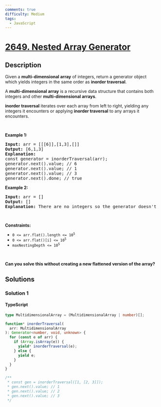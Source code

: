 ```yaml
---
comments: true
difficulty: Medium
tags:
  - JavaScript
---
```


<!-- problem:start -->

# [2649. Nested Array Generator](https://leetcode.com/problems/nested-array-generator)

## Description

<!-- description:start -->

<p>Given a&nbsp;<strong>multi-dimensional array</strong> of integers, return&nbsp;a generator object which&nbsp;yields integers in the same order as&nbsp;<strong>inorder traversal</strong>.</p>

<p>A&nbsp;<strong>multi-dimensional array</strong>&nbsp;is a recursive data structure that contains both integers and other&nbsp;<strong>multi-dimensional arrays</strong>.</p>

<p><strong>inorder traversal</strong>&nbsp;iterates over&nbsp;each array from left to right, yielding any integers it encounters or applying&nbsp;<strong>inorder traversal</strong>&nbsp;to any arrays it encounters.</p>

<p>&nbsp;</p>
<p><strong class="example">Example 1:</strong></p>

<pre>
<strong>Input:</strong> arr = [[[6]],[1,3],[]]
<strong>Output:</strong> [6,1,3]
<strong>Explanation:</strong>
const generator = inorderTraversal(arr);
generator.next().value; // 6
generator.next().value; // 1
generator.next().value; // 3
generator.next().done; // true
</pre>

<p><strong class="example">Example 2:</strong></p>

<pre>
<strong>Input:</strong> arr = []
<strong>Output:</strong> []
<strong>Explanation:</strong> There are no integers so the generator doesn&#39;t yield anything.
</pre>

<p>&nbsp;</p>
<p><strong>Constraints:</strong></p>

<ul>
	<li><code>0 &lt;= arr.flat().length &lt;= 10<sup>5</sup></code></li>
	<li><code>0 &lt;= arr.flat()[i]&nbsp;&lt;= 10<sup>5</sup></code></li>
	<li><code>maxNestingDepth &lt;= 10<sup>5</sup></code></li>
</ul>

<p>&nbsp;</p>
<strong>Can you solve this without creating a new flattened version of the array?</strong>

<!-- description:end -->

## Solutions

<!-- solution:start -->

### Solution 1

<!-- tabs:start -->

#### TypeScript

```ts
type MultidimensionalArray = (MultidimensionalArray | number)[];

function* inorderTraversal(
  arr: MultidimensionalArray
): Generator<number, void, unknown> {
  for (const e of arr) {
    if (Array.isArray(e)) {
      yield* inorderTraversal(e);
    } else {
      yield e;
    }
  }
}

/**
 * const gen = inorderTraversal([1, [2, 3]]);
 * gen.next().value; // 1
 * gen.next().value; // 2
 * gen.next().value; // 3
 */
```

<!-- tabs:end -->

<!-- solution:end -->

<!-- problem:end -->
